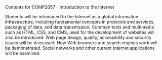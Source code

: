 Contents for COMP2057 - Introduction to the Internet

Students will be introduced to the Internet as a global information infrastructure, including
fundamental concepts in protocols and services, packaging of data, and data transmission. Common
tools and multimedia such as HTML, CSS, and CMS, used for the development of websites will also be
introduced. Web page design, quality, accessibility and security issues will be discussed. How Web
browsers and search engines work will be demonstrated. Social networks and other current Internet
applications will be examined. 